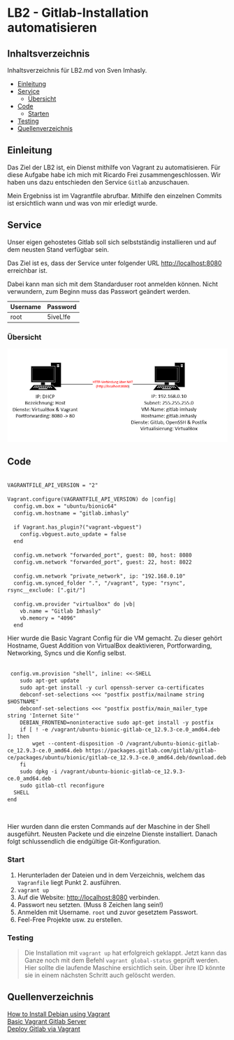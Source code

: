 # LB2 - Gitlab-Installation automatisieren

## Inhaltsverzeichnis

Inhaltsverzeichnis für LB2.md von Sven Imhasly.

- [Einleitung](#Einleitung)
- [Service](#Service)
  - [Übersicht](#Übersicht)
- [Code](#Code)
	- [Starten](#Start)
- [Testing](#Testing)
- [Quellenverzeichnis](#Quellenverzeichnis)

## Einleitung
Das Ziel der LB2 ist, ein Dienst mithilfe von Vagrant zu automatisieren. 
Für diese Aufgabe habe ich mich mit Ricardo Frei zusammengeschlossen. Wir haben uns dazu entschieden den Service `Gitlab` anzuschauen.

Mein Ergebniss ist im Vagrantfile abrufbar. Mithilfe den einzelnen Commits ist ersichtlich wann und was von mir erledigt wurde.

## Service
Unser eigen gehostetes Gitlab soll sich selbstständig installieren und auf dem neusten Stand verfügbar sein.

Das Ziel ist es, dass der Service unter folgender URL [http://localhost:8080](http://localhost:8080) erreichbar ist. 

Dabei kann man sich mit dem Standarduser root anmelden können. Nicht verwundern, zum Beginn muss das Passwort geändert werden.

Username | Password
---------|-----------
root     | 5iveL!fe 


### Übersicht
![Übersicht Service](https://github.com/imhaslysven/m300_imhasly/blob/main/Umgebung_m300.PNG)

## Code

<pre><code>
VAGRANTFILE_API_VERSION = "2"

Vagrant.configure(VAGRANTFILE_API_VERSION) do |config|
  config.vm.box = "ubuntu/bionic64"
  config.vm.hostname = "gitlab.imhasly"

  if Vagrant.has_plugin?("vagrant-vbguest")
    config.vbguest.auto_update = false
  end

  config.vm.network "forwarded_port", guest: 80, host: 8080
  config.vm.network "forwarded_port", guest: 22, host: 8022

  config.vm.network "private_network", ip: "192.168.0.10"
  config.vm.synced_folder ".", "/vagrant", type: "rsync", rsync__exclude: [".git/"]

  config.vm.provider "virtualbox" do |vb|
    vb.name = "Gitlab Imhasly"
    vb.memory = "4096"
  end
</code></pre>

Hier wurde die Basic Vagrant Config für die VM gemacht. Zu dieser gehört Hostname, Guest Addition von VirtualBox deaktivieren, Portforwarding, Networking, Syncs und die Konfig selbst.

<pre><code>
 config.vm.provision "shell", inline: <<-SHELL
    sudo apt-get update
    sudo apt-get install -y curl openssh-server ca-certificates
    debconf-set-selections <<< "postfix postfix/mailname string $HOSTNAME"
    debconf-set-selections <<< "postfix postfix/main_mailer_type string 'Internet Site'"
    DEBIAN_FRONTEND=noninteractive sudo apt-get install -y postfix
    if [ ! -e /vagrant/ubuntu-bionic-gitlab-ce_12.9.3-ce.0_amd64.deb ]; then
        wget --content-disposition -O /vagrant/ubuntu-bionic-gitlab-ce_12.9.3-ce.0_amd64.deb https://packages.gitlab.com/gitlab/gitlab-ce/packages/ubuntu/bionic/gitlab-ce_12.9.3-ce.0_amd64.deb/download.deb
    fi
    sudo dpkg -i /vagrant/ubuntu-bionic-gitlab-ce_12.9.3-ce.0_amd64.deb
    sudo gitlab-ctl reconfigure
  SHELL
end


</code></pre>

Hier wurden dann die ersten Commands auf der Maschine in der Shell ausgeführt. Neusten Packete und die einzelne Dienste installiert. Danach folgt schlussendlich die endgültige Git-Konfiguration.

### Start
1. Herunterladen der Dateien und in dem Verzeichnis, welchem das `Vagranfile` liegt Punkt 2. ausführen.
2. `vagrant up`
3. Auf die Website: [http://localhost:8080](http://localhost:8080) verbinden.
4. Passwort neu setzten. (Muss 8 Zeichen lang sein!)
5. Anmelden mit Username. `root` und zuvor gesetztem Passwort. 
6. Feel-Free Projekte usw. zu erstellen. 

### Testing
> Die Installation mit `vagrant up` hat erfolgreich geklappt. Jetzt kann das Ganze noch mit dem Befehl `vagrant global-status` geprüft werden. Hier sollte die laufende Maschine ersichtlich sein. Über ihre ID könnte sie in einem nächsten Schritt auch gelöscht werden.



## Quellenverzeichnis

[How to Install Debian using Vagrant](https://www.regur.net/blog/how-to-install-debian-using-vagrant/)</br>
[Basic Vagrant Gitlab Server](https://gist.github.com/cjtallman/b526d8c7d8b910ba4fd41eb51cd5405b)</br>
[Deploy Gitlab via Vagrant](https://www.exoscale.com/syslog/deploy-gitlab-on-ubuntu-12-04-with-vagrant/)</br>